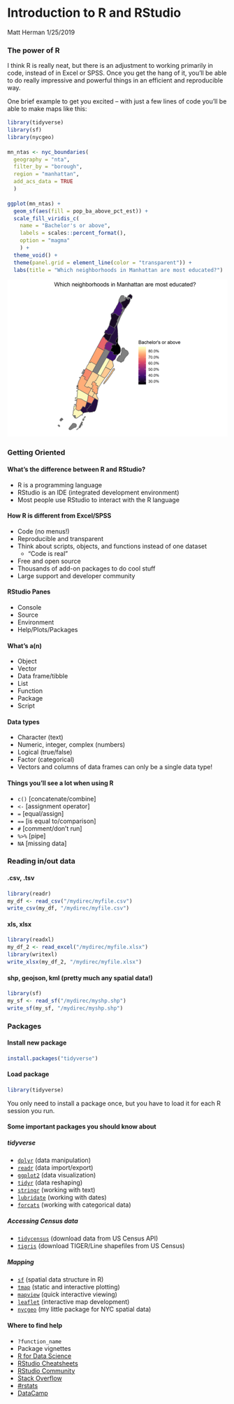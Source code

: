 Introduction to R and RStudio
================
Matt Herman
1/25/2019

### The power of R

I think R is really neat, but there is an adjustment to working
primarily in code, instead of in Excel or SPSS. Once you get the hang of
it, you’ll be able to do really impressive and powerful things in an
efficient and reproducible way.

One brief example to get you excited – with just a few lines of code
you’ll be able to make maps like this:

``` r
library(tidyverse)
library(sf)
library(nycgeo)

mn_ntas <- nyc_boundaries(
  geography = "nta",
  filter_by = "borough",
  region = "manhattan",
  add_acs_data = TRUE
  )

ggplot(mn_ntas) +
  geom_sf(aes(fill = pop_ba_above_pct_est)) +
  scale_fill_viridis_c(
    name = "Bachelor's or above",
    labels = scales::percent_format(),
    option = "magma"
    ) +
  theme_void() +
  theme(panel.grid = element_line(color = "transparent")) +
  labs(title = "Which neighborhoods in Manhattan are most educated?")
```

<img src="./output/figures/unnamed-chunk-1-1.png" width="672" />

### Getting Oriented

#### What’s the difference between R and RStudio?

  - R is a programming language
  - RStudio is an IDE (integrated development environment)
  - Most people use RStudio to interact with the R language

#### How R is different from Excel/SPSS

  - Code (no menus\!)
  - Reproducible and transparent
  - Think about scripts, objects, and functions instead of one dataset
      - “Code is real”
  - Free and open source
  - Thousands of add-on packages to do cool stuff
  - Large support and developer community

#### RStudio Panes

  - Console
  - Source
  - Environment
  - Help/Plots/Packages

#### What’s a(n)

  - Object
  - Vector
  - Data frame/tibble
  - List
  - Function
  - Package
  - Script

#### Data types

  - Character (text)
  - Numeric, integer, complex (numbers)
  - Logical (true/false)
  - Factor (categorical)
  - Vectors and columns of data frames can only be a single data type\!

#### Things you’ll see a lot when using R

  - `c()` \[concatenate/combine\]
  - `<-` \[assignment operator\]
  - `=` \[equal/assign\]
  - `==` \[is equal to/comparison\]
  - `#` \[comment/don’t run\]
  - `%>%` \[pipe\]
  - `NA` \[missing data\]

### Reading in/out data

#### .csv, .tsv

``` r
library(readr)
my_df <- read_csv("/mydirec/myfile.csv")
write_csv(my_df, "/mydirec/myfile.csv")
```

#### xls, xlsx

``` r
library(readxl)
my_df_2 <- read_excel("/mydirec/myfile.xlsx")
library(writexl)
write_xlsx(my_df_2, "/mydirec/myfile.xlsx")
```

#### shp, geojson, kml (pretty much any spatial data\!)

``` r
library(sf)
my_sf <- read_sf("/mydirec/myshp.shp")
write_sf(my_sf, "/mydirec/myshp.shp")
```

### Packages

#### Install new package

``` r
install.packages("tidyverse")
```

#### Load package

``` r
library(tidyverse)
```

You only need to install a package once, but you have to load it for
each R session you run.

#### Some important packages you should know about

##### tidyverse

  - [`dplyr`](https://dplyr.tidyverse.org/) (data manipulation)
  - [`readr`](https://readr.tidyverse.org/) (data import/export)
  - [`ggplot2`](https://ggplot2.tidyverse.org) (data visualization)
  - [`tidyr`](https://tidyr.tidyverse.org/) (data reshaping)
  - [`stringr`](https://stringr.tidyverse.org) (working with text)
  - [`lubridate`](https://lubridate.tidyverse.org/) (working with dates)
  - [`forcats`](https://forcats.tidyverse.org) (working with categorical
    data)

##### Accessing Census data

  - [`tidycensus`](https://walkerke.github.io/tidycensus/) (download
    data from US Census API)
  - [`tigris`](https://github.com/walkerke/tigris) (download TIGER/Line
    shapefiles from US Census)

##### Mapping

  - [`sf`](https://r-spatial.github.io/sf/) (spatial data structure in
    R)
  - [`tmap`](https://cran.r-project.org/web/packages/tmap/vignettes/tmap-getstarted.html)
    (static and interactive plotting)
  - [`mapview`](https://r-spatial.github.io/mapview/) (quick interactive
    viewing)
  - [`leaflet`](https://rstudio.github.io/leaflet/) (interactive map
    development)
  - [`nycgeo`](https://nycgeo.mattherman.info/) (my little package for
    NYC spatial data)

#### Where to find help

  - `?function_name`
  - Package vignettes
  - [R for Data Science](https://r4ds.had.co.nz)
  - [RStudio
    Cheatsheets](https://www.rstudio.com/resources/cheatsheets/)
  - [RStudio Community](http://community.rstudio.com)
  - [Stack Overflow](https://stackoverflow.com/questions/tagged/r)
  - [\#rstats](https://twitter.com/hashtag/rstats)
  - [DataCamp](https://www.datacamp.com/)
